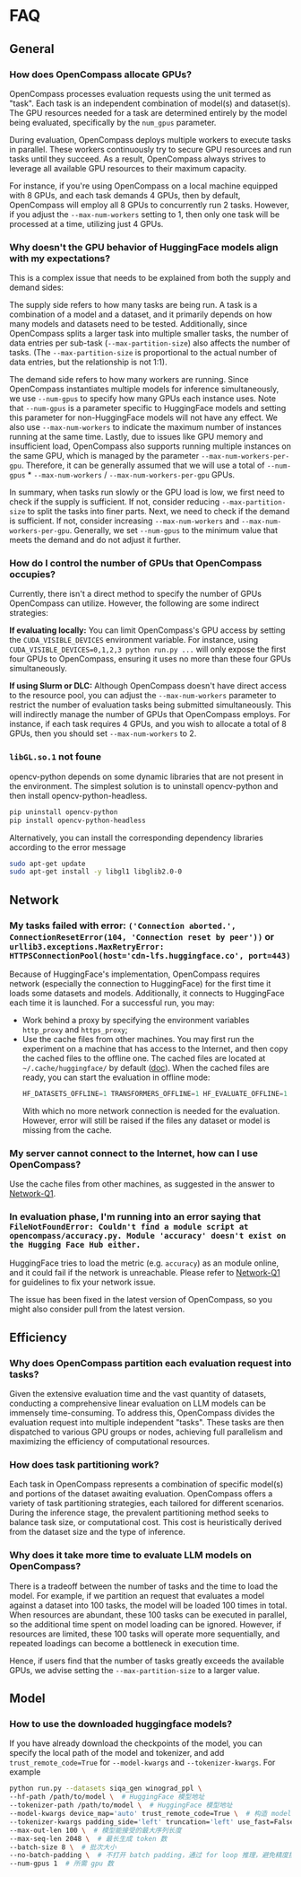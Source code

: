 # FAQ

## General

### How does OpenCompass allocate GPUs?

OpenCompass processes evaluation requests using the unit termed as "task". Each task is an independent combination of model(s) and dataset(s). The GPU resources needed for a task are determined entirely by the model being evaluated, specifically by the `num_gpus` parameter.

During evaluation, OpenCompass deploys multiple workers to execute tasks in parallel. These workers continuously try to secure GPU resources and run tasks until they succeed. As a result, OpenCompass always strives to leverage all available GPU resources to their maximum capacity.

For instance, if you're using OpenCompass on a local machine equipped with 8 GPUs, and each task demands 4 GPUs, then by default, OpenCompass will employ all 8 GPUs to concurrently run 2 tasks. However, if you adjust the `--max-num-workers` setting to 1, then only one task will be processed at a time, utilizing just 4 GPUs.

### Why doesn't the GPU behavior of HuggingFace models align with my expectations?

This is a complex issue that needs to be explained from both the supply and demand sides:

The supply side refers to how many tasks are being run. A task is a combination of a model and a dataset, and it primarily depends on how many models and datasets need to be tested. Additionally, since OpenCompass splits a larger task into multiple smaller tasks, the number of data entries per sub-task (`--max-partition-size`) also affects the number of tasks. (The `--max-partition-size` is proportional to the actual number of data entries, but the relationship is not 1:1).

The demand side refers to how many workers are running. Since OpenCompass instantiates multiple models for inference simultaneously, we use `--num-gpus` to specify how many GPUs each instance uses. Note that `--num-gpus` is a parameter specific to HuggingFace models and setting this parameter for non-HuggingFace models will not have any effect. We also use `--max-num-workers` to indicate the maximum number of instances running at the same time. Lastly, due to issues like GPU memory and insufficient load, OpenCompass also supports running multiple instances on the same GPU, which is managed by the parameter `--max-num-workers-per-gpu`. Therefore, it can be generally assumed that we will use a total of `--num-gpus` * `--max-num-workers` / `--max-num-workers-per-gpu` GPUs.

In summary, when tasks run slowly or the GPU load is low, we first need to check if the supply is sufficient. If not, consider reducing `--max-partition-size` to split the tasks into finer parts. Next, we need to check if the demand is sufficient. If not, consider increasing `--max-num-workers` and `--max-num-workers-per-gpu`. Generally, we set `--num-gpus` to the minimum value that meets the demand and do not adjust it further.

### How do I control the number of GPUs that OpenCompass occupies?

Currently, there isn't a direct method to specify the number of GPUs OpenCompass can utilize. However, the following are some indirect strategies:

**If evaluating locally:**
You can limit OpenCompass's GPU access by setting the `CUDA_VISIBLE_DEVICES` environment variable. For instance, using `CUDA_VISIBLE_DEVICES=0,1,2,3 python run.py ...` will only expose the first four GPUs to OpenCompass, ensuring it uses no more than these four GPUs simultaneously.

**If using Slurm or DLC:**
Although OpenCompass doesn't have direct access to the resource pool, you can adjust the `--max-num-workers` parameter to restrict the number of evaluation tasks being submitted simultaneously. This will indirectly manage the number of GPUs that OpenCompass employs. For instance, if each task requires 4 GPUs, and you wish to allocate a total of 8 GPUs, then you should set `--max-num-workers` to 2.

### `libGL.so.1` not foune

opencv-python depends on some dynamic libraries that are not present in the environment. The simplest solution is to uninstall opencv-python and then install opencv-python-headless.

```bash
pip uninstall opencv-python
pip install opencv-python-headless
```

Alternatively, you can install the corresponding dependency libraries according to the error message

```bash
sudo apt-get update
sudo apt-get install -y libgl1 libglib2.0-0
```

## Network

### My tasks failed with error: `('Connection aborted.', ConnectionResetError(104, 'Connection reset by peer'))` or `urllib3.exceptions.MaxRetryError: HTTPSConnectionPool(host='cdn-lfs.huggingface.co', port=443)`

Because of HuggingFace's implementation, OpenCompass requires network (especially the connection to HuggingFace) for the first time it loads some datasets and models. Additionally, it connects to HuggingFace each time it is launched. For a successful run, you may:

- Work behind a proxy by specifying the environment variables `http_proxy` and `https_proxy`;
- Use the cache files from other machines. You may first run the experiment on a machine that has access to the Internet, and then copy the cached files to the offline one. The cached files are located at `~/.cache/huggingface/` by default ([doc](https://huggingface.co/docs/datasets/cache#cache-directory)). When the cached files are ready, you can start the evaluation in offline mode:
  ```python
  HF_DATASETS_OFFLINE=1 TRANSFORMERS_OFFLINE=1 HF_EVALUATE_OFFLINE=1 python run.py ...
  ```
  With which no more network connection is needed for the evaluation. However, error will still be raised if the files any dataset or model is missing from the cache.

### My server cannot connect to the Internet, how can I use OpenCompass?

Use the cache files from other machines, as suggested in the answer to [Network-Q1](#my-tasks-failed-with-error-connection-aborted-connectionreseterror104-connection-reset-by-peer-or-urllib3exceptionsmaxretryerror-httpsconnectionpoolhostcdn-lfshuggingfaceco-port443).

### In evaluation phase, I'm running into an error saying that `FileNotFoundError: Couldn't find a module script at opencompass/accuracy.py. Module 'accuracy' doesn't exist on the Hugging Face Hub either.`

HuggingFace tries to load the metric (e.g. `accuracy`) as an module online, and it could fail if the network is unreachable. Please refer to [Network-Q1](#my-tasks-failed-with-error-connection-aborted-connectionreseterror104-connection-reset-by-peer-or-urllib3exceptionsmaxretryerror-httpsconnectionpoolhostcdn-lfshuggingfaceco-port443) for guidelines to fix your network issue.

The issue has been fixed in the latest version of OpenCompass, so you might also consider pull from the latest version.

## Efficiency

### Why does OpenCompass partition each evaluation request into tasks?

Given the extensive evaluation time and the vast quantity of datasets, conducting a comprehensive linear evaluation on LLM models can be immensely time-consuming. To address this, OpenCompass divides the evaluation request into multiple independent "tasks". These tasks are then dispatched to various GPU groups or nodes, achieving full parallelism and maximizing the efficiency of computational resources.

### How does task partitioning work?

Each task in OpenCompass represents a combination of specific model(s) and portions of the dataset awaiting evaluation. OpenCompass offers a variety of task partitioning strategies, each tailored for different scenarios. During the inference stage, the prevalent partitioning method seeks to balance task size, or computational cost. This cost is heuristically derived from the dataset size and the type of inference.

### Why does it take more time to evaluate LLM models on OpenCompass?

There is a tradeoff between the number of tasks and the time to load the model. For example, if we partition an request that evaluates a model against a dataset into 100 tasks, the model will be loaded 100 times in total. When resources are abundant, these 100 tasks can be executed in parallel, so the additional time spent on model loading can be ignored. However, if resources are limited, these 100 tasks will operate more sequentially, and repeated loadings can become a bottleneck in execution time.

Hence, if users find that the number of tasks greatly exceeds the available GPUs, we advise setting the `--max-partition-size` to a larger value.

## Model

### How to use the downloaded huggingface models?

If you have already download the checkpoints of the model, you can specify the local path of the model and tokenizer, and add `trust_remote_code=True` for `--model-kwargs` and `--tokenizer-kwargs`. For example

```bash
python run.py --datasets siqa_gen winograd_ppl \
--hf-path /path/to/model \  # HuggingFace 模型地址
--tokenizer-path /path/to/model \  # HuggingFace 模型地址
--model-kwargs device_map='auto' trust_remote_code=True \  # 构造 model 的参数
--tokenizer-kwargs padding_side='left' truncation='left' use_fast=False trust_remote_code=True \  # 构造 tokenizer 的参数
--max-out-len 100 \  # 模型能接受的最大序列长度
--max-seq-len 2048 \  # 最长生成 token 数
--batch-size 8 \  # 批次大小
--no-batch-padding \  # 不打开 batch padding，通过 for loop 推理，避免精度损失
--num-gpus 1  # 所需 gpu 数
```
